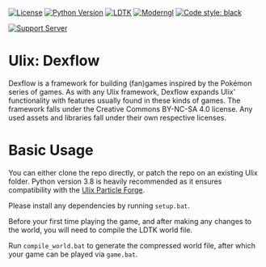 [![License](https://img.shields.io/badge/License-CC_BY_NC_SA_4.0-blue.svg)](https://github.com/Sipondo/ulix-dexflow/blob/main/LICENSE)
[![Python Version](https://img.shields.io/badge/python-3.8+-green.svg)](https://www.python.org/)
[![LDTK](https://img.shields.io/badge/awesomified_by-ldtk-orange.svg)](https://ldtk.io/)
[![Moderngl](https://img.shields.io/badge/powered_by-moderngl-red.svg)](https://github.com/moderngl/moderngl)
[![Code style: black](https://img.shields.io/badge/code%20style-black-000000.svg)](https://github.com/psf/black)

[![Support Server](https://img.shields.io/discord/762339140272128070.svg?label=Discord&logo=Discord&colorB=7289da&style=for-the-badge)](https://discord.gg/4EkvwQf2UT)

# Ulix: Dexflow
Dexflow is a framework for building (fan)games inspired by the Pokémon series of games.
As with any Ulix framework, Dexflow expands Ulix' functionality with features usually found in these kinds of games.
The framework falls under the Creative Commons BY-NC-SA 4.0 license. Any used assets and libraries fall under their own respective licenses.

# Basic Usage
You can either clone the repo directly, or patch the repo on an existing Ulix folder.
Python version 3.8 is heavily recommended as it ensures compatibility with the [Ulix Particle Forge](https://github.com/Sipondo/ulix-particle-forge).

Please install any dependencies by running `setup.bat`.

Before your first time playing the game, and after making any changes to the world, you will need to compile the LDTK world file.

Run `compile_world.bat` to generate the compressed world file, after which your game can be played via `game.bat`.
